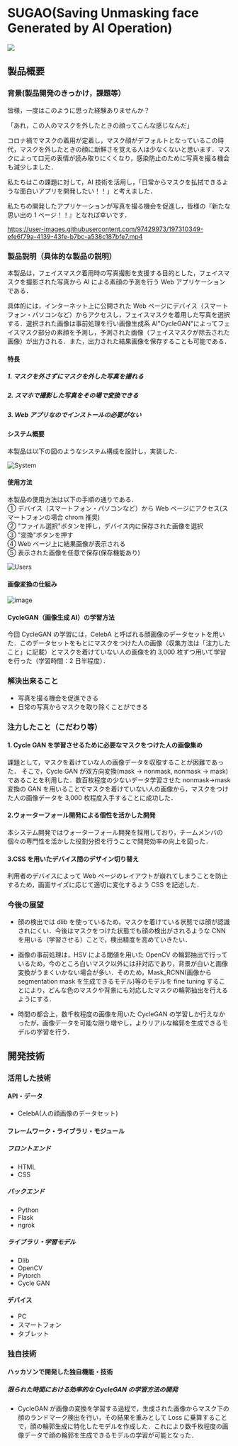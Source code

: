 # **SUGAO**(**S**aving **U**nmasking face **G**enerated by **A**I **O**peration)

[![](https://user-images.githubusercontent.com/97429973/197311210-ec51fa92-9d43-43c9-8b4e-d1feba8872ab.png)](https://www.youtube.com/watch?v=6yTuQ_ELiDM)


## 製品概要

### 背景(製品開発のきっかけ，課題等）

<!--担当：中野-->

皆様，一度はこのように思った経験ありませんか？

「あれ，この人のマスクを外したときの顔ってこんな感じなんだ」

コロナ禍でマスクの着用が定着し，マスク顔がデフォルトとなっているこの時代，マスクを外したときの顔に新鮮さを覚える人は少なくないと思います．マスクによって口元の表情が読み取りにくくなり，感染防止のために写真を撮る機会も減少しました．

私たちはこの課題に対して，AI 技術を活用し，「日常からマスクを払拭できるような面白いアプリを開発したい！！」と考えました．

私たちの開発したアプリケーションが写真を撮る機会を促進し，皆様の『新たな思い出の 1 ページ！！』となれば幸いです．


https://user-images.githubusercontent.com/97429973/197310349-efe6f79a-4139-43fe-b7bc-a538c187bfe7.mp4


### 製品説明（具体的な製品の説明）

<!--担当：三好-->

本製品は，フェイスマスク着用時の写真撮影を支援する目的とした，フェイスマスクを撮影された写真から AI による素顔の予測を行う Web アプリケーションである．

具体的には，インターネット上に公開された Web ページにデバイス（スマートフォン・パソコンなど）からアクセスし，フェイスマスクを着用した写真を選択する．選択された画像は事前処理を行い画像生成系 AI"CycleGAN"によってフェイスマスク部分の素顔を予測し，予測された画像（フェイスマスクが除去された画像）が出力される．また，出力された結果画像を保存することも可能である．

#### 特長

<!--担当：森下-->

##### 1. マスクを外さずにマスクを外した写真を撮れる

##### 2. スマホで撮影した写真をその場で変換できる

##### 3. Web アプリなのでインストールの必要がない

#### システム概要

本製品は以下の図のようなシステム構成を設計し，実装した．

![System](/figs/system.svg)

#### 使用方法

本製品の使用方法は以下の手順の通りである．<br>
① デバイス（スマートフォン・パソコンなど）から Web ページにアクセス(スマートフォンの場合 chrom 推奨)<br>
② "ファイル選択"ボタンを押し，デバイス内に保存された画像を選択<br>
③ "変換"ボタンを押す<br>
④ Web ページ上に結果画像が表示される<br>
⑤ 表示された画像を任意で保存(保存機能あり)<br>

![Users](/figs/usermanual.svg)

#### 画像変換の仕組み

![image](/figs/system_of_covert_img.png)

#### CycleGAN（画像生成 AI）の学習方法

今回 CycleGAN の学習には，CelebA と呼ばれる顔画像のデータセットを用いた．このデータセットをもとにマスクをつけた人の画像（収集方法は「注力したこと」に記載）とマスクを着けていない人の画像を約 3,000 枚ずつ用いて学習を行った（学習時間：2 日半程度）．

### 解決出来ること

- 写真を撮る機会を促進できる
- 日常の写真からマスクを取り除くことができる

### 注力したこと（こだわり等）

#### 1. Cycle GAN を学習させるために必要なマスクをつけた人の画像集め

課題として，マスクを着けていな人の画像データを収取することが困難であった．
そこで，Cycle GAN が双方向変換(mask → nonmask, nonmask → mask)であることを利用した．数百枚程度の少ないデータ学習させた nonmask→mask 変換の GAN を用いることでマスクを着けていない人の画像から，マスクをつけた人の画像データを 3,000 枚程度入手することに成功した．

#### 2.ウォーターフォール開発による個性を活かした開発

本システム開発ではウォーターフォール開発を採用しており，チームメンバの個々の専門性を活かした役割分担を行うことで開発効率の向上を図った．

#### 3.CSS を用いたデバイス間のデザイン切り替え

利用者のデバイスによって Web ページのレイアウトが崩れてしまうことを防止するため，画面サイズに応じて適切に変化するよう CSS を記述した．

### 今後の展望

- 顔の検出では dlib を使っているため，マスクを着けている状態では顔が認識されにくい．今後はマスクをつけた状態でも顔の検出がされるような CNN を用いる（学習させる）ことで，検出精度を高めていきたい．

- 画像の事前処理は，HSV による閾値を用いた OpenCV の輪郭抽出で行っているため，今のところ白いマスク以外には非対応であり，背景が白いと画像変換がうまくいかない場合が多い．そのため，Mask_RCNN(画像から segmentation mask を生成できるモデル)等のモデルを fine tuning することにより，どんな色のマスクや背景にも対応したマスクの輪郭抽出を行えるようにする．

- 時間の都合上，数千枚程度の画像を用いた CycleGAN の学習しか行えなかったが，画像データを可能な限り増やし，よりリアルな輪郭を生成できるモデルの学習を行う．

## 開発技術

### 活用した技術

<!--担当：全員-->

#### API・データ

- CelebA(人の顔画像のデータセット)

#### フレームワーク・ライブラリ・モジュール

<!--担当：森下-->

##### フロントエンド

- HTML
- CSS

<!--担当：三好-->

##### バックエンド

- Python
- Flask
- ngrok

<!--担当：中野-->

##### ライブラリ・学習モデル

- Dlib
- OpenCV
- Pytorch
- Cycle GAN

#### デバイス

- PC
- スマートフォン
- タブレット

### 独自技術

#### ハッカソンで開発した独自機能・技術

##### 限られた時間における効率的な CycleGAN の学習方法の開発

- CycleGAN が画像の変換を学習する過程で，生成された画像からマスク下の顔のランドマーク検出を行い，その結果を重みとして Loss に乗算することで，顔の輪郭生成に特化したモデルを作成した．これにより数千枚程度の画像データで顔の輪郭を生成できるモデルの学習が可能となった．
